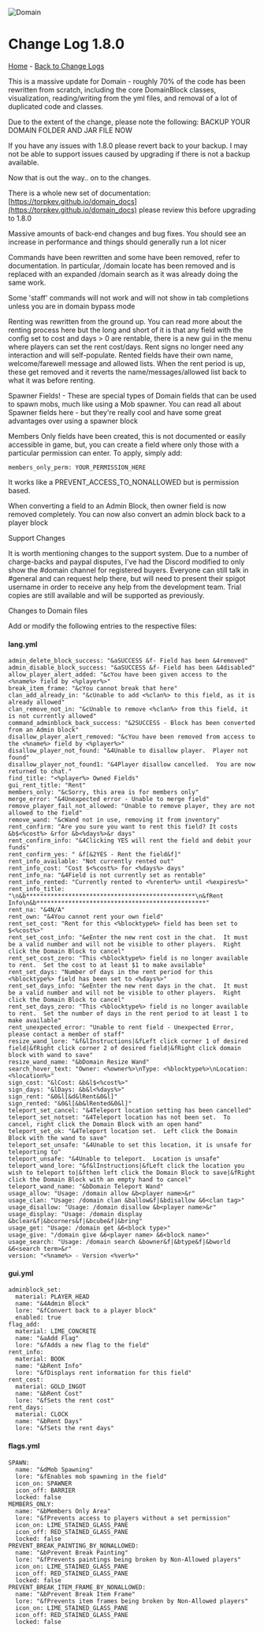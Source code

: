 ![Domain](https://torpkev.github.io/domain_docs/images/domain_alt_small.png)

# Change Log 1.8.0

[Home](https://torpkev.github.io/domain_docs) - [Back to Change Logs](https://torpkev.github.io/domain_docs/changelog)

This is a massive update for Domain - roughly 70% of the code has been rewritten from scratch, including the core DomainBlock classes, visualization, reading/writing from the yml files, and removal of a lot of duplicated code and classes.

Due to the extent of the change, please note the following:
BACKUP YOUR DOMAIN FOLDER AND JAR FILE NOW

If you have any issues with 1.8.0 please revert back to your backup.  I may not be able to support issues caused by upgrading if there is not a backup available.

Now that is out the way.. on to the changes.

There is a whole new set of documentation: [https://torpkev.github.io/domain_docs](https://torpkev.github.io/domain_docs) please review this before upgrading to 1.8.0

Massive amounts of back-end changes and bug fixes.  You should see an increase in performance and things should generally run a lot nicer

Commands have been rewritten and some have been removed, refer to documentation.  In particular, /domain locate has been removed and is replaced with an expanded /domain search as it was already doing the same work.

Some 'staff' commands will not work and will not show in tab completions unless you are in domain bypass mode

Renting was rewritten from the ground up.  You can read more about the renting process here but the long and short of it is that any field with the config set to cost and days > 0 are rentable, there is a new gui in the menu where players can set the rent cost/days.  Rent signs no longer need any interaction and will self-populate.  Rented fields have their own name, welcome/farewell message and allowed lists.  When the rent period is up, these get removed and it reverts the name/messages/allowed list back to what it was before renting.

Spawner Fields! - These are special types of Domain fields that can be used to spawn mobs, much like using a Mob spawner.  You can read all about Spawner fields here - but they're really cool and have some great advantages over using a spawner block

Members Only fields have been created, this is not documented or easily accessible in game, but, you can create a field where only those with a particular permission can enter.  To apply, simply add:

    members_only_perm: YOUR_PERMISSION_HERE
    
It works like a PREVENT_ACCESS_TO_NONALLOWED but is permission based.

When converting a field to an Admin Block, then owner field is now removed completely.  You can now also convert an admin block back to a player block

Support Changes

It is worth mentioning changes to the support system.
Due to a number of charge-backs and paypal disputes, I've had the Discord modified to only show the #domain channel for registered buyers.  Everyone can still talk in #general and can request help there, but will need to present their spigot username in order to receive any help from the development team.  Trial copies are still available and will be supported as previously.

Changes to Domain files

Add or modify the following entries to the respective files:

#### lang.yml

    admin_delete_block_success: "&aSUCCESS &f- Field has been &4removed"
    admin_disable_block_success: "&aSUCCESS &f- Field has been &4disabled"
    allow_player_alert_added: "&cYou have been given access to the <%name%> field by <%player%>"
    break_item_frame: "&cYou cannot break that here"
    clan_add_already_in: "&cUnable to add <%clan%> to this field, as it is already allowed"
    clan_remove_not_in: "&cUnable to remove <%clan%> from this field, it is not currently allowed"
    command_adminblock_back_success: "&2SUCCESS - Block has been converted from an Admin block"
    disallow_player_alert_removed: "&cYou have been removed from access to the <%name%> field by <%player%>"
    disallow_player_not_found: "&4Unable to disallow player.  Player not found"
    disallow_player_not_found1: "&4Player disallow cancelled.  You are now returned to chat."
    find_title: "<%player%> Owned Fields"
    gui_rent_title: "Rent"
    members_only: "&cSorry, this area is for members only"
    merge_error: "&4Unexpected error - Unable to merge field"
    remove_player_fail_not_allowed: "Unable to remove player, they are not allowed to the field"
    remove_wand: "&cWand not in use, removing it from inventory"
    rent_confirm: "Are you sure you want to rent this field? It costs &b$<%cost%> &rfor &b<%days%>&r days"
    rent_confirm_info: "&4Clicking YES will rent the field and debit your funds"
    rent_confirm_yes: " &f[&2YES - Rent the field&f]"
    rent_info_available: "Not currently rented out"
    rent_info_cost: "Cost $<%cost%> for <%days%> days"
    rent_info_na: "&4Field is not currently set as rentable"
    rent_info_rented: "Currently rented to <%renter%> until <%expires%>"
    rent_info_title: "\n&b************************************************\n&fRent Info\n&b************************************************"
    rent_na: "&4N/A"
    rent_own: "&4You cannot rent your own field"
    rent_set_cost: "Rent for this <%blocktype%> field has been set to $<%cost%>"
    rent_set_cost_info: "&eEnter the new rent cost in the chat.  It must be a valid number and will not be visible to other players.  Right click the Domain Block to cancel"
    rent_set_cost_zero: "This <%blocktype%> field is no longer available to rent.  Set the cost to at least $1 to make available"
    rent_set_days: "Number of days in the rent period for this <%blocktype%> field has been set to <%days%>"
    rent_set_days_info: "&eEnter the new rent days in the chat.  It must be a valid number and will not be visible to other players.  Right click the Domain Block to cancel"
    rent_set_days_zero: "This <%blocktype%> field is no longer available to rent.  Set the number of days in the rent period to at least 1 to make available"
    rent_unexpected_error: "Unable to rent field - Unexpected Error, please contact a member of staff"
    resize_wand_lore: "&f&lInstructions|&fLeft click corner 1 of desired field|&fRight click corner 2 of desired field|&fRight click domain block with wand to save"
    resize_wand_name: "&bDomain Resize Wand"
    search_hover_text: "Owner: <%owner%>\nType: <%blocktype%>\nLocation: <%location%>"
    sign_cost: "&lCost: &b&l$<%cost%>"
    sign_days: "&lDays: &b&l<%days%>"
    sign_rent: "&0&l[&d&lRent&0&l]"
    sign_rented: "&0&l[&b&lRented&0&l]"
    teleport_set_cancel: "&4Teleport location setting has been cancelled"
    teleport_set_notset: "&4Teleport location has not been set.  To cancel, right click the Domain Block with an open hand"
    teleport_set_ok: "&4Teleport location set.  Left click the Domain Block with the wand to save"
    teleport_set_unsafe: "&4Unable to set this location, it is unsafe for teleporting to"
    teleport_unsafe: "&4Unable to teleport.  Location is unsafe"
    teleport_wand_lore: "&f&lInstructions|&fLeft click the location you wish to teleport to|&fthen left click the Domain Block to save|&fRight click the Domain Block with an empty hand to cancel"
    teleport_wand_name: "&bDomain Teleport Wand"
    usage_allow: "Usage: /domain allow &b<player name>&r"
    usage_clan: "Usage: /domain clan &ballow&f|&bdisallow &6<clan tag>"
    usage_disallow: "Usage: /domain disallow &b<player name>&r"
    usage_display: "Usage: /domain display &bclear&f|&bcorners&f|&bcube&f|&bring"
    usage_get: "Usage: /domain get &6<block type>"
    usage_give: "/domain give &6<player name> &6<block name>"
    usage_search: "Usage: /domain search &bowner&f|&btype&f|&bworld &6<search term>&r"
    version: "<%name%> - Version <%ver%>"

#### gui.yml

    adminblock_set:
      material: PLAYER_HEAD
      name: "&4Admin Block"
      lore: "&fConvert back to a player block"
      enabled: true
    flag_add:
      material: LIME_CONCRETE
      name: "&aAdd Flag"
      lore: "&fAdds a new flag to the field"
    rent_info:
      material: BOOK
      name: "&bRent Info"
      lore: "&fDisplays rent information for this field"
    rent_cost:
      material: GOLD_INGOT
      name: "&bRent Cost"
      lore: "&fSets the rent cost"
    rent_days:
      material: CLOCK
      name: "&bRent Days"
      lore: "&fSets the rent days"

#### flags.yml

    SPAWN:
      name: "&dMob Spawning"
      lore: "&fEnables mob spawning in the field"
      icon_on: SPAWNER
      icon_off: BARRIER
      locked: false
    MEMBERS_ONLY:
      name: "&bMembers Only Area"
      lore: "&fPrevents access to players without a set permission"
      icon_on: LIME_STAINED_GLASS_PANE
      icon_off: RED_STAINED_GLASS_PANE
      locked: false
    PREVENT_BREAK_PAINTING_BY_NONALLOWED:
      name: "&bPrevent Break Painting"
      lore: "&fPrevents paintings being broken by Non-Allowed players"
      icon_on: LIME_STAINED_GLASS_PANE
      icon_off: RED_STAINED_GLASS_PANE
      locked: false
    PREVENT_BREAK_ITEM_FRAME_BY_NONALLOWED:
      name: "&bPrevent Break Item Frame"
      lore: "&fPrevents item frames being broken by Non-Allowed players"
      icon_on: LIME_STAINED_GLASS_PANE
      icon_off: RED_STAINED_GLASS_PANE
      locked: false
